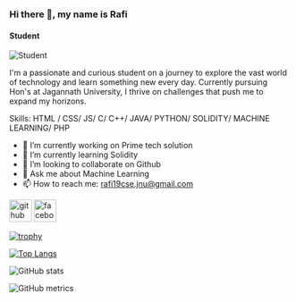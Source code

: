 ### Hi there 👋, my name is Rafi
#### Student
![Student]([https://scontent.fdac13-1.fna.fbcdn.net/v/t1.6435-9/136992675_2883954725214096_3985497283808841728_n.jpg?stp=dst-jpg_p843x403&_nc_cat=102&ccb=1-7&_nc_sid=7f8c78&_nc_eui2=AeG14DUxEWGLjrANyYsu1iPPn9fINUn5Hg-f18g1SfkeD29PkfHvEWJImKh0NfF_I1-muKCpWRydwa79uAnrQakj&_nc_ohc=mMWqEaiE6xEAX-V8zsu&_nc_ht=scontent.fdac13-1.fna&oh=00_AfAzFqnvIuaLotYouG6vV5p5vb76eG3fDCv2CQBJ_NN1Cg&oe=658A0779](https://photos.fife.usercontent.google.com/pw/ADCreHc7ltMXW4XQAVulVyI2AefWtVv4GbbRL0gg1LW6u0GyUlil7S5xGgfB=w1920-h576-s-no-gm?authuser=0))

I'm a passionate and curious student on a journey to explore the vast world of technology and learn something new every day. Currently pursuing Hon's at Jagannath University, I thrive on challenges that push me to expand my horizons.

Skills: HTML / CSS/ JS/  C/ C++/ JAVA/ PYTHON/ SOLIDITY/ MACHINE LEARNING/ PHP

- 🔭 I’m currently working on Prime tech solution 
- 🌱 I’m currently learning Solidity 
- 👯 I’m looking to collaborate on Github 
- 💬 Ask me about Machine Learning 
- 📫 How to reach me: rafi19cse.jnu@gmail.com 


[<img src='https://cdn.jsdelivr.net/npm/simple-icons@3.0.1/icons/github.svg' alt='github' height='40'>](https://github.com/aminulrafi)  [<img src='https://cdn.jsdelivr.net/npm/simple-icons@3.0.1/icons/facebook.svg' alt='facebook' height='40'>](https://www.facebook.com/aspirines)  

[![trophy](https://github-profile-trophy.vercel.app/?username=aminulrafi)](https://github.com/ryo-ma/github-profile-trophy)

[![Top Langs](https://github-readme-stats.vercel.app/api/top-langs/?username=aminulrafi)](https://github.com/anuraghazra/github-readme-stats)

![GitHub stats](https://github-readme-stats.vercel.app/api?username=aminulrafi&show_icons=true)  

![GitHub metrics](https://metrics.lecoq.io/aminulrafi)  
